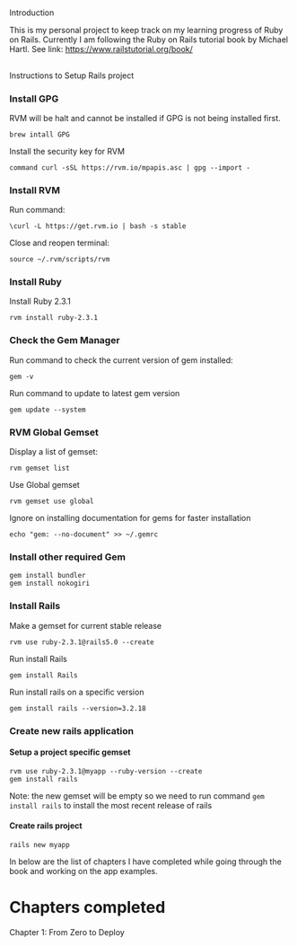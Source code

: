 #
Introduction

This is my personal project to keep track on my learning progress of Ruby on Rails.
Currently I am following the Ruby on Rails tutorial book by Michael Hartl.
See link: https://www.railstutorial.org/book/

##
Instructions to Setup Rails project


### Install GPG
RVM will be halt and cannot be installed if GPG is not being installed first.
```
brew intall GPG
```

Install the security key for RVM
```
command curl -sSL https://rvm.io/mpapis.asc | gpg --import -
```

### Install RVM

Run command:

```
\curl -L https://get.rvm.io | bash -s stable
```

Close and reopen terminal:
```
source ~/.rvm/scripts/rvm
```

### Install Ruby

Install Ruby 2.3.1
```
rvm install ruby-2.3.1
```

### Check the Gem Manager

Run command to check the current version of gem installed:
```
gem -v 
```

Run command to update to latest gem version
```
gem update --system
```

### RVM Global Gemset

Display a list of gemset:
```
rvm gemset list
```

Use Global gemset
```
rvm gemset use global
```

Ignore on installing documentation for gems for faster installation
```
echo "gem: --no-document" >> ~/.gemrc
```

### Install other required Gem

``` 
gem install bundler
gem install nokogiri
```

### Install Rails

Make a gemset for current stable release
```
rvm use ruby-2.3.1@rails5.0 --create
```

Run install Rails
```
gem install Rails
```

Run install rails on a specific version
```
gem install rails --version=3.2.18
```

### Create new rails application

#### Setup a project specific gemset
```
rvm use ruby-2.3.1@myapp --ruby-version --create
gem install rails
```

Note: the new gemset will be empty so we need to run command ```gem install rails``` to install the most recent release of rails

#### Create rails project

```
rails new myapp
```

In below are the list of chapters I have completed while going through the book and working on the app examples.

# Chapters completed

Chapter 1: From Zero to Deploy

